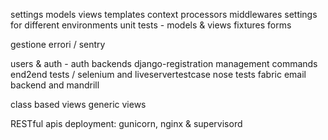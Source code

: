 
settings
models
views
templates
context processors
middlewares
settings for different environments
unit tests - models & views
fixtures
forms


gestione errori / sentry

users & auth - auth backends
django-registration
management commands
end2end tests / selenium and liveservertestcase
nose tests
fabric
email backend and mandrill

class based views
generic views

RESTful apis
deployment: gunicorn, nginx & supervisord






